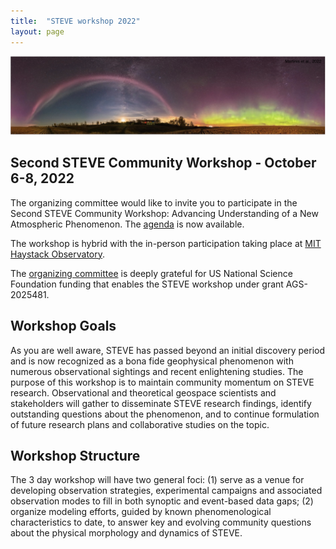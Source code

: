 ```yaml
---
title:  "STEVE workshop 2022"
layout: page
---
```


![STEVE](/assets/Martinis-2022.png)


## Second STEVE Community Workshop - October 6-8, 2022

The organizing committee would like to invite you to participate in the Second STEVE Community Workshop: Advancing Understanding of a New Atmospheric Phenomenon. The [agenda](https://steve-aurora.github.io/agenda_2022/) is now available.

The workshop is hybrid with the in-person participation taking place at [MIT Haystack Observatory](https://www.haystack.mit.edu).

The [organizing committee](https://steve-aurora.github.io/about/) is deeply grateful for US National Science Foundation funding that enables the STEVE workshop under grant AGS-2025481.


## Workshop Goals

As you are well aware, STEVE has passed beyond an initial discovery period and is now recognized as a bona fide geophysical phenomenon with numerous observational sightings and recent enlightening studies. The purpose of this workshop is to maintain community momentum on STEVE research.  Observational and theoretical geospace scientists and stakeholders will gather to disseminate STEVE research findings, identify outstanding questions about the phenomenon, and to continue formulation of future research plans and collaborative studies on the topic.

## Workshop Structure

The 3 day workshop will have two general foci: (1) serve as a venue for developing observation strategies, experimental campaigns and associated observation modes to fill in both synoptic and event-based data gaps; (2) organize modeling efforts, guided by known phenomenological characteristics to date, to answer key and evolving community questions about the physical morphology and dynamics of STEVE. 
